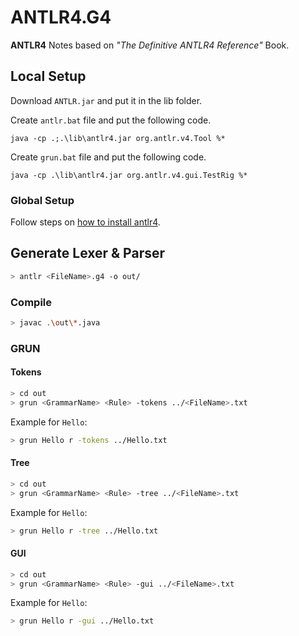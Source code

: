 # ANTLR4.G4

**ANTLR4** Notes based on *"The Definitive ANTLR4 Reference"* Book.

## Local Setup

Download `ANTLR.jar` and put it in the lib folder.

Create `antlr.bat` file and put the following code.

```batch
java -cp .;.\lib\antlr4.jar org.antlr.v4.Tool %*
```

Create `grun.bat` file and put the following code.

```batch
java -cp .\lib\antlr4.jar org.antlr.v4.gui.TestRig %*
```

### Global Setup

Follow steps on [how to install antlr4](https://stackoverflow.com/questions/41021963/how-to-install-antlr4).

## Generate Lexer \& Parser

```bash
> antlr <FileName>.g4 -o out/
```

### Compile

```bash
> javac .\out\*.java
```

### GRUN

#### Tokens

```bash
> cd out
> grun <GrammarName> <Rule> -tokens ../<FileName>.txt
```

Example for `Hello`:

```bash
> grun Hello r -tokens ../Hello.txt
```

#### Tree

```bash
> cd out
> grun <GrammarName> <Rule> -tree ../<FileName>.txt
```

Example for `Hello`:

```bash
> grun Hello r -tree ../Hello.txt
```

#### GUI

```bash
> cd out
> grun <GrammarName> <Rule> -gui ../<FileName>.txt
```

Example for `Hello`:

```bash
> grun Hello r -gui ../Hello.txt
```
